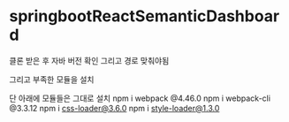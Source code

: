 # springbootReactSemanticDashboard

클론 받은 후 자바 버전 확인 그리고 경로 맞춰야됨

그리고 부족한 모듈을 설치

단 아래에 모듈들은 그대로 설치
npm i webpack @4.46.0
npm i webpack-cli @3.3.12
npm i css-loader@3.6.0
npm i style-loader@1.3.0 
